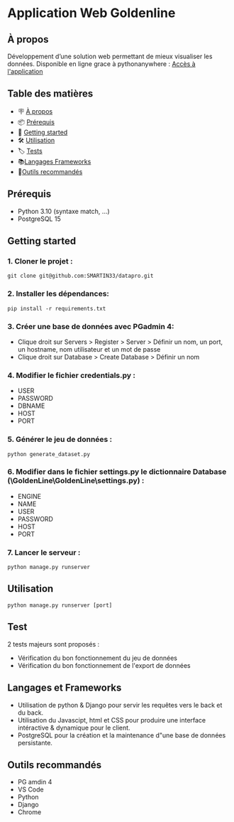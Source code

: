 # Application Web Goldenline


## À propos

Développement d’une solution web permettant de mieux visualiser les données. 
Disponible en ligne grace à pythonanywhere : [Accès à l'application](http://smartin17.eu.pythonanywhere.com/)

## Table des matières

- 🪧 [À propos](#à-propos)
- 📦 [Prérequis](#prérequis)
- 🚀 [Getting started](#getting-started)
- 🛠️ [Utilisation](#utilisation)
- 🏷 [️Tests](#test)
- 📚[️Langages Frameworks](#Langages-et-Frameworks)
- 📝[️Outils recommandés](#Outils-recommandés)

## Prérequis

- Python 3.10 (syntaxe match, ...)
- PostgreSQL 15

## Getting started

### 1. Cloner le projet :
`git clone git@github.com:SMARTIN33/datapro.git`

### 2. Installer les dépendances:
`pip install -r requirements.txt`

### 3. Créer une base de données avec PGadmin 4:
- Clique droit sur Servers > Register > Server > Définir un nom, un port, un hostname, nom utilisateur et un mot de passe
- Clique droit sur Database > Create Database > Définir un nom

### 4. Modifier le fichier credentials.py :
- USER 
- PASSWORD
- DBNAME
- HOST
- PORT

### 5. Générer le jeu de données :
`python generate_dataset.py`

### 6. Modifier dans le fichier settings.py le dictionnaire Database (\GoldenLine\GoldenLine\settings.py) :
- ENGINE
- NAME
- USER
- PASSWORD
- HOST
- PORT

### 7. Lancer le serveur :
 `python manage.py runserver`  

## Utilisation

`python manage.py runserver [port]` 

## Test

2 tests majeurs sont proposés :
- Vérification du bon fonctionnement du jeu de données
- Vérification du bon fonctionnement de l'export de données

## Langages et Frameworks

- Utilisation de python & Django pour servir les requêtes vers le back et du back.
- Utilisation du Javascipt, html et CSS pour produire une interface intéractive & dynamique pour le client.
- PostgreSQL pour la création et la maintenance d"une base de données persistante.

## Outils recommandés

- PG amdin 4
- VS Code
- Python
- Django
- Chrome

